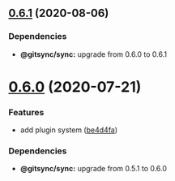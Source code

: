 ## [0.6.1](https://github.com/gitsync-pkg/gitsync-import-command/compare/v0.6.0...v0.6.1) (2020-08-06)





### Dependencies

* **@gitsync/sync:** upgrade from 0.6.0 to 0.6.1

# [0.6.0](https://github.com/gitsync-pkg/gitsync-import-command/compare/v0.5.1...v0.6.0) (2020-07-21)


### Features

* add plugin system ([be4d4fa](https://github.com/gitsync-pkg/gitsync-import-command/commit/be4d4fa1fe6941f181234e27a9b3c5b912c08b04))





### Dependencies

* **@gitsync/sync:** upgrade from 0.5.1 to 0.6.0

